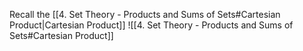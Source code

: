 Recall the [[4. Set Theory - Products and Sums of Sets#Cartesian Product|Cartesian Product]]
![[4. Set Theory - Products and Sums of Sets#Cartesian Product]]
